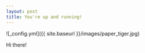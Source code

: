 ```yaml
---
layout: post
title: You're up and running!
---
```


![_config.yml]({{ site.baseurl }}/images/paper_tiger.jpg)

Hi there!